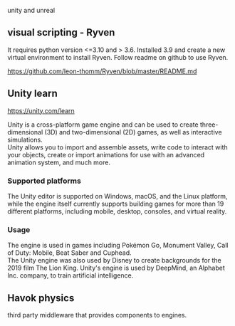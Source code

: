 unity and unreal

## visual scripting - Ryven
It requires python version <=3.10 and > 3.6. Installed 3.9 and create a new virtual environment to install Ryven. Follow readme on github to use Ryven.

https://github.com/leon-thomm/Ryven/blob/master/README.md

## Unity learn

https://unity.com/learn

Unity is a cross-platform game engine and can be used to create three-dimensional (3D) and two-dimensional (2D) games, as well as interactive simulations.    
Unity allows you to import and assemble assets, write code to interact with your objects, create or import animations for use with an advanced animation system, and much more.

### Supported platforms
The Unity editor is supported on Windows, macOS, and the Linux platform, while the engine itself currently supports building games for more than 19 different platforms, including mobile, desktop, consoles, and virtual reality.

### Usage
The engine is used in games including Pokémon Go, Monument Valley, Call of Duty: Mobile, Beat Saber and Cuphead.   
The Unity engine was also used by Disney to create backgrounds for the 2019 film The Lion King. Unity's engine is used by DeepMind, an Alphabet Inc. company, to train artificial intelligence.

## Havok physics
third party middleware that provides components to engines.